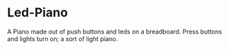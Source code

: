 # Led-Piano
A Piano made out of push buttons and leds on a breadboard.
Press buttons and lights turn on; a sort of light  piano.
